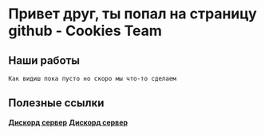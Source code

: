 
# Привет друг, ты попал на страницу github - Cookies Team

## Наши работы
```Как видиш пока пусто но скоро мы что-то сделаем```

## Полезные ссылки
[**Дискорд сервер**](https://discord.gg/e7AJWyXnKp)
**[Дискорд сервер](https://discord.gg/e7AJWyXnKp)**
